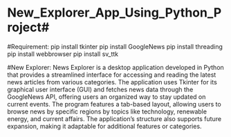 # New_Explorer_App_Using_Python_Project#

#Requirement:
pip install tkinter
pip install GoogleNews
pip install threading
pip install webbrowser
pip install sv_ttk

#New Explorer:
News Explorer is a desktop application developed in Python that provides a streamlined interface for 
accessing and reading the latest news articles from various categories. The application uses Tkinter for 
its graphical user interface (GUI) and fetches news data through the GoogleNews API, offering users an 
organized way to stay updated on current events. The program features a tab-based layout, allowing 
users to browse news by specific regions by topics like technology, renewable energy, and current 
affairs. The application’s structure also supports future expansion, making it adaptable for additional 
features or categories.

